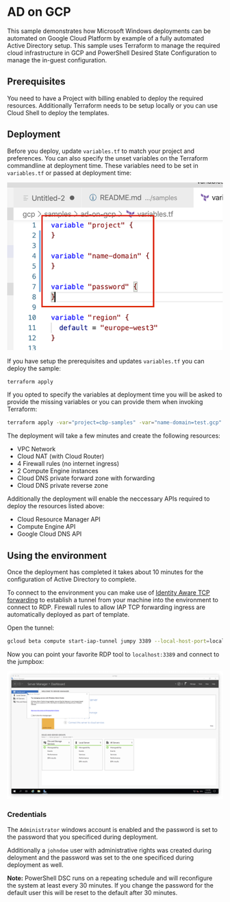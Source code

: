 # AD on GCP #

This sample demonstrates how Microsoft Windows deployments can be automated on Google Cloud Platform by example of a fully automated Active Directory setup. This sample uses Terraform to manage the required cloud infrastructure in GCP and PowerShell Desired State Configuration to manage the in-guest configuration.

## Prerequisites ##

You need to have a Project with billing enabled to deploy the required resources. Additionally Terraform needs to be setup locally or you can use Cloud Shell to deploy the templates.

## Deployment ##

Before you deploy, update `variables.tf` to match your project and preferences. You can also specify the unset variables on the Terraform commandline at deployment time. These variables need to be set in `variables.tf` or passed at deployment time:

![Variables to configure](variables.png?raw=true)

If you have setup the prerequisites and updates `variables.tf` you can deploy the sample:

```sh
terraform apply
```

If you opted to specify the variables at deployment time you will be asked to provide the missing variables or you can provide them when invoking Terraform:

```sh
terraform apply -var="project=cbp-samples" -var="name-domain=test.gcp" -var="password=Admin123Admin123"
```

The deployment will take a few minutes and create the following resources:

* VPC Network
* Cloud NAT (with Cloud Router)
* 4 Firewall rules (no internet ingress)
* 2 Compute Engine instances
* Cloud DNS private forward zone with forwarding
* Cloud DNS private reverse zone

Additionally the deployment will enable the neccessary APIs required to deploy the resources listed above:

* Cloud Resource Manager API
* Compute Engine API
* Google Cloud DNS API

## Using the environment ##

Once the deployment has completed it takes about 10 minutes for the configuration of Active Directory to complete.

To connect to the environment you can make use of [Identity Aware TCP forwarding](https://cloud.google.com/iap/docs/using-tcp-forwarding) to establish a tunnel from your machine into the environment to connect to RDP. Firewall rules to allow IAP TCP forwarding ingress are automatically deployed as part of template.

Open the tunnel:

```sh
gcloud beta compute start-iap-tunnel jumpy 3389 --local-host-port=localhost:3389
```

Now you can point your favorite RDP tool to `localhost:3389` and connect to the jumpbox:

![Remote Desktop connection to the jumpbox](rdp.png?raw=true)

### Credentials ###

The `Administrator` windows account is enabled and the password is set to the password that you specificed during deployment.

Additionally a  `johndoe` user with administrative rights was created during deloyment and the password was set to the one specificed during deployment as well.

**Note:** PowerShell DSC runs on a repeating schedule and will reconfigure the system at least every 30 minutes. If you change the password for the default user this will be reset to the default after 30 minutes.
